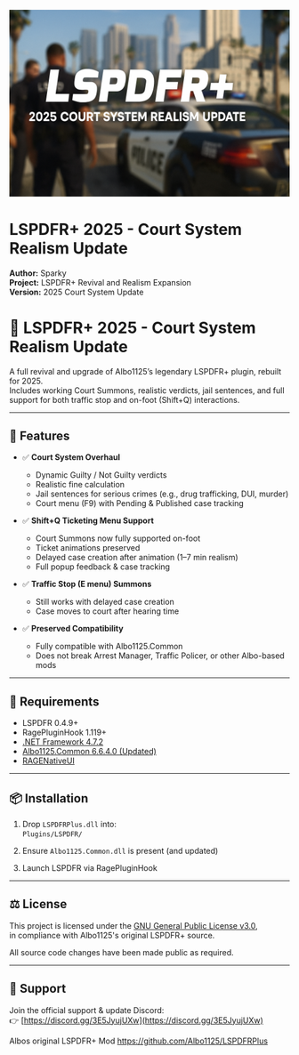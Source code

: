 <p align="center">
  <img src="Assets/banner.png" alt="LSPDFR+ 2025 Court System Update" />
</p>

# LSPDFR+ 2025 - Court System Realism Update

**Author:** Sparky  
**Project:** LSPDFR+ Revival and Realism Expansion  
**Version:** 2025 Court System Update

# 🚓 LSPDFR+ 2025 - Court System Realism Update

A full revival and upgrade of Albo1125’s legendary LSPDFR+ plugin, rebuilt for 2025.  
Includes working Court Summons, realistic verdicts, jail sentences, and full support for both traffic stop and on-foot (Shift+Q) interactions.

---

## 🎯 Features

- ✅ **Court System Overhaul**
  - Dynamic Guilty / Not Guilty verdicts
  - Realistic fine calculation
  - Jail sentences for serious crimes (e.g., drug trafficking, DUI, murder)
  - Court menu (F9) with Pending & Published case tracking

- ✅ **Shift+Q Ticketing Menu Support**
  - Court Summons now fully supported on-foot
  - Ticket animations preserved
  - Delayed case creation after animation (1–7 min realism)
  - Full popup feedback & case tracking

- ✅ **Traffic Stop (E menu) Summons**
  - Still works with delayed case creation
  - Case moves to court after hearing time

- ✅ **Preserved Compatibility**
  - Fully compatible with Albo1125.Common
  - Does not break Arrest Manager, Traffic Policer, or other Albo-based mods

---

## 🧾 Requirements

- LSPDFR 0.4.9+
- RagePluginHook 1.119+
- [.NET Framework 4.7.2](https://dotnet.microsoft.com/en-us/download/dotnet-framework/thank-you/net472-web-installer)
- [Albo1125.Common 6.6.4.0 (Updated)](https://github.com/Sparky81x/Albo1125.Common-6.6.4.0)
- [RAGENativeUI](https://github.com/alexguirre/RAGENativeUI)

---

## 📦 Installation

1. Drop `LSPDFRPlus.dll` into:  
   `Plugins/LSPDFR/`

2. Ensure `Albo1125.Common.dll` is present (and updated)

3. Launch LSPDFR via RagePluginHook

---

## ⚖️ License

This project is licensed under the [GNU General Public License v3.0](LICENSE),  
in compliance with Albo1125's original LSPDFR+ source.

All source code changes have been made public as required.

---

## 💬 Support

Join the official support & update Discord:  
👉 [https://discord.gg/3E5JyujUXw](https://discord.gg/3E5JyujUXw)

Albos original LSPDFR+ Mod https://github.com/Albo1125/LSPDFRPlus
